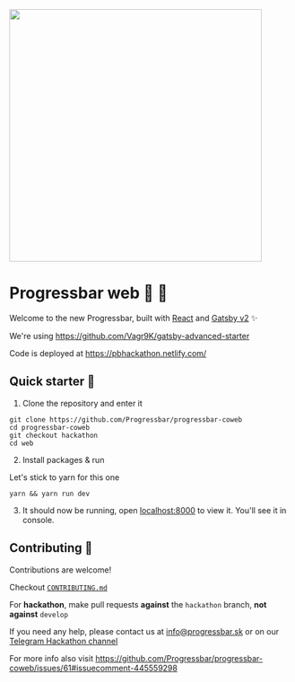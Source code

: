 <img src="https://github.com/Progressbar/presskit/blob/master/logo_v1.5/progressbar_logo_black_transparent_bg.svg" width="450">

# Progressbar web 🥖 🦄

Welcome to the new Progressbar, built with [React](https://reactjs.org/) and [Gatsby v2](https://www.gatsbyjs.org/) ✨

We're using https://github.com/Vagr9K/gatsby-advanced-starter

Code is deployed at https://pbhackathon.netlify.com/

## Quick starter 💉

1. Clone the repository and enter it
```
git clone https://github.com/Progressbar/progressbar-coweb
cd progressbar-coweb
git checkout hackathon
cd web
```
2. Install packages & run

Let's stick to yarn for this one
```
yarn && yarn run dev
```
3. It should now be running, open [localhost:8000](http://localhost:8000) to view it. You'll see it in console.

## Contributing 🧚‍

Contributions are welcome!

Checkout [`CONTRIBUTING.md`](CONTRIBUTING.md) 

For __hackathon__, make pull requests __against__ the `hackathon` branch, __not against__ `develop`

If you need any help, please contact us at info@progressbar.sk or on our [Telegram Hackathon channel](https://t.me/joinchat/Bv6P6xDBFDYdEEyhjpInxQ)

For more info also visit https://github.com/Progressbar/progressbar-coweb/issues/61#issuecomment-445559298